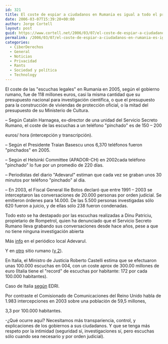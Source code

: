 ```yaml
---
id: 321
title: El coste de espiar a ciudadanos en Rumania es igual a todo el presupuesto para ciencia
date: 2006-03-07T15:39:20+00:00
author: Jorge Cortell
layout: post
guid: https://www.cortell.net/2006/03/07/el-coste-de-espiar-a-ciudadanos-en-rumania-es-igual-a-todo-el-presupuesto-para-ciencia/
permalink: /2006/03/07/el-coste-de-espiar-a-ciudadanos-en-rumania-es-igual-a-todo-el-presupuesto-para-ciencia/
categories:
  - CiberDerechos
  - General
  - Noticias
  - Privacidad
  - Rants
  - Sociedad y polí­tica
  - Technology
---
```

El coste de las "escuchas legales" en Rumania en 2005, según el gobierno rumano, fue de 118 millones euros, casi la misma cantidad que su presupuesto nacional para investigación cientí­fica, o que el presupuesto para la construcción de viviendas de protección oficial, o la mitad del presupuesto de su Ministerio de Cultura.

– Según Catalin Harnagea, ex-director de una unidad del Servicio Secreto Rumano, el coste de las escuchas a un teléfono "pinchado" es de 150 – 200
  
euros/ hora (intercepción y transcripción).
  
– Según el Presidente Traian Basescu unos 6,370 teléfonos fueron "pinchados" en 2005.
  
– Según el Helsinki Committee (APADOR-CH) en 2002cada teléfono "pinchado" lo fue por un promedio de 220 dí­as.
  
– Periodistas del diario "Adevarul" estiman que cada vez se graban unos 30 minutos por teléfono "pinchado" al dí­a.
  
– En 2003, el Fiscal General Ilie Botos declaró que entre 1991 – 2003 se interceptaron las conversaciones de 20.000 personas por orden judicial. Se emitieron órdenes para 14.000. De las 5.500 personas investigadas sólo 620 fueron a juicio, y de ellas sólo 238 fueron condenadas.

Todo esto se ha destapado por las escuchas realizadas a Dinu Patriciu, propietario de Rompetrol, quien ha denunciado que el Servicio Secreto Rumano lleva grabando sus conversaciones desde hace años, pese a que no tiene ninguna investigación abierta

Más [info](https://www.adevarulonline.ro/arhiva/2006/Februarie/1343/174646.html) en el periódico local Adevarul.
  
Y en [otro](https://www.ziua.ro/display.php?id=193913&data=2006-02-16) sitio rumano ([y 2](https://www.ziua.ro/display.php?id=194466&data=2006-02-24)).

En Italia, el Ministro de Justicia Roberto Castelli estima que se efectuaron unas 100.000 escuchas en 004, con un coste aprox de 300.00 millones de euro (Italia tiene el "record" de escuchas por habitante: 172 por cada 100.000 habitantes).

Caso de Italia [según](https://www.edri.org/edrigram/number3.4/wiretap) EDRI.

Por contraste el Comisionado de Comunicaciones del Reino Unido habla de 1.983 intercepciones en 2003 sobre una población de 59,5 millones,
  
3,3 por 100.000 habitantes.

-¿Qué ocurre aquí­? Necesitamos más transpariencia, control, y explicaciones de los gobiernos a sus ciudadanos. Y que se tenga más respeto por la intimidad (seguridad sí­, investigaciones sí­, pero escuchas sólo cuando sea necesario y por orden judicial).